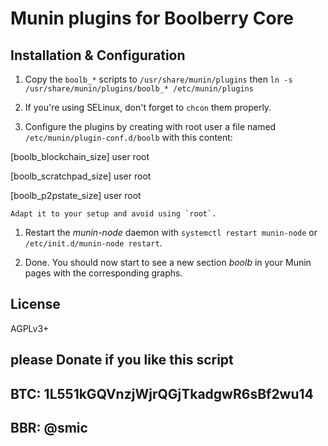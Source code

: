 # Munin plugins for Boolberry Core

## Installation & Configuration

1. Copy the `boolb_*` scripts to `/usr/share/munin/plugins` then ` ln -s /usr/share/munin/plugins/boolb_* /etc/munin/plugins `

1. If you're using SELinux, don't forget to `chcon` them properly.

1. Configure the plugins by creating with root user a file named `/etc/munin/plugin-conf.d/boolb` with this content:


[boolb_blockchain_size]
user root

[boolb_scratchpad_size]
user root

[boolb_p2pstate_size]
user root
   
   
    Adapt it to your setup and avoid using `root`.

1. Restart the *munin-node* daemon with `systemctl restart munin-node` or `/etc/init.d/munin-node restart`.

1. Done. You should now start to see a new section *boolb* in your Munin pages with the corresponding graphs.

## License

AGPLv3+

## please Donate if you like this script
## BTC: 1L551kGQVnzjWjrQGjTkadgwR6sBf2wu14
## BBR: @smic
